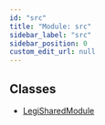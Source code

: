 ```yaml
---
id: "src"
title: "Module: src"
sidebar_label: "src"
sidebar_position: 0
custom_edit_url: null
---
```


## Classes

- [LegiSharedModule](../classes/src.LegiSharedModule)

